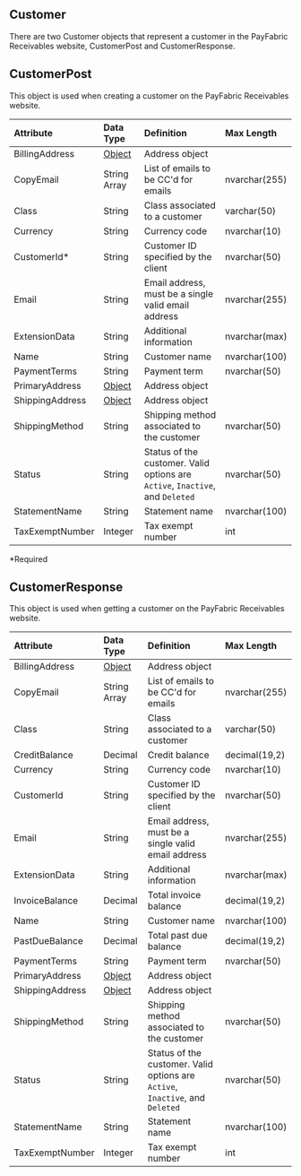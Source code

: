 ## Customer
There are two Customer objects that represent a customer in the PayFabric Receivables website, CustomerPost and CustomerResponse. 


## CustomerPost
This object is used when creating a customer on the PayFabric Receivables website.

| Attribute | Data Type | Definition | Max Length |
| :----------- | :--------- | :--------- | :--------- |
| BillingAddress | [Object](Address.md#AddressPost) | Address object |
| CopyEmail | String Array | List of emails to be CC'd for emails | nvarchar(255) |
| Class | String | Class associated to a customer | varchar(50) |
| Currency | String | Currency code | nvarchar(10) |
| CustomerId\* | String | Customer ID specified by the client | nvarchar(50) |
| Email | String | Email address, must be a single valid email address | nvarchar(255) |
| ExtensionData | String | Additional information | nvarchar(max) |
| Name | String | Customer name | nvarchar(100) |
| PaymentTerms | String | Payment term | nvarchar(50) |
| PrimaryAddress | [Object](Address.md#AddressPost) | Address object |
| ShippingAddress | [Object](Address.md#AddressPost) | Address object |
| ShippingMethod | String | Shipping method associated to the customer | nvarchar(50) |
| Status | String | Status of the customer. Valid options are ``Active``, ``Inactive``, and ``Deleted`` | nvarchar(50) |
| StatementName | String | Statement name | nvarchar(100) |
| TaxExemptNumber | Integer | Tax exempt number | int |
\*Required

## CustomerResponse
This object is used when getting a customer on the PayFabric Receivables website.

| Attribute | Data Type | Definition | Max Length |
| :----------- | :--------- | :--------- | :--------- |
| BillingAddress | [Object](Address.md#AddressResponse) | Address object |
| CopyEmail | String Array | List of emails to be CC'd for emails | nvarchar(255) |
| Class | String | Class associated to a customer | varchar(50) |
| CreditBalance | Decimal | Credit balance | decimal(19,2) |
| Currency | String | Currency code | nvarchar(10) |
| CustomerId | String | Customer ID specified by the client | nvarchar(50) |
| Email | String | Email address, must be a single valid email address | nvarchar(255) |
| ExtensionData | String | Additional information | nvarchar(max) |
| InvoiceBalance | Decimal | Total invoice balance | decimal(19,2) |
| Name | String | Customer name | nvarchar(100) |
| PastDueBalance | Decimal | Total past due balance | decimal(19,2) |
| PaymentTerms | String | Payment term | nvarchar(50) |
| PrimaryAddress | [Object](Address.md#AddressResponse) | Address object |
| ShippingAddress | [Object](Address.md#AddressResponse) | Address object |
| ShippingMethod | String | Shipping method associated to the customer | nvarchar(50) |
| Status | String | Status of the customer. Valid options are ``Active``, ``Inactive``, and ``Deleted`` | nvarchar(50) |
| StatementName | String | Statement name | nvarchar(100) |
| TaxExemptNumber | Integer | Tax exempt number | int |
